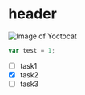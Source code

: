 # header

![Image of Yoctocat](https://octodex.github.com/images/yaktocat.png)

```javascript
var test = 1;
```

- [ ] task1
- [x] task2
- [ ] task3
